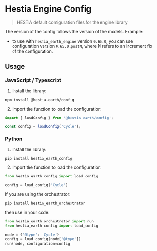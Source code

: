 # Hestia Engine Config

> HESTIA default configuration files for the engine library.

The version of the config follows the version of the models. Example:
- to use with `hestia_earth_engine` version `0.65.0`, you can use configuration version `0.65.0.postN`, where N refers to an increment fix of the configuration.

## Usage

### JavaScript / Typescript

1. Install the library:
```bash
npm install @hestia-earth/config
```
2. Import the function to load the configuration:
```typescript
import { loadConfig } from '@hestia-earth/config';

const config = loadConfig('Cycle');
```

### Python

1. Install the library:
```bash
pip install hestia_earth_config
```
2. Import the function to load the configuration:
```python
from hestia_earth.config import load_config

config = load_config('Cycle')
```

If you are using the orchestrator:
```bash
pip install hestia_earth_orchestrator
```
then use in your code:
```python
from hestia_earth.orchestrator import run
from hestia_earth.config import load_config

node = {'@type': 'Cycle'}
config = load_config(node['@type'])
run(node, configuration=config)
```
